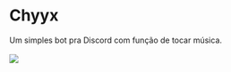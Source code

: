 # Chyyx
 Um simples bot pra Discord com função de tocar música.
 <br><br>
<img src="https://external-content.duckduckgo.com/iu/?u=https%3A%2F%2Fstatic.zerochan.net%2FRem.%2528Re%253AZero%2529.full.2620746.png&f=1&nofb=1">

